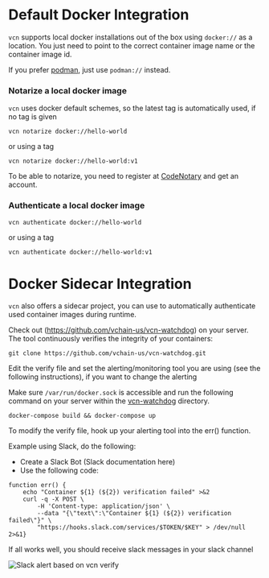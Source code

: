 # Default Docker Integration

`vcn` supports local docker installations out of the box using `docker://` as a location. You just need to point to the correct container image name or the container image id.

If you prefer [podman](https://podman.io/), just use `podman://` instead.


### Notarize a local docker image

`vcn` uses docker default schemes, so the latest tag is automatically used, if no tag is given

```
vcn notarize docker://hello-world
```

or using a tag

```
vcn notarize docker://hello-world:v1
```

To be able to notarize, you need to register at [CodeNotary](https://dashboard.codenotary.io) and get an account.

### Authenticate a local docker image

```
vcn authenticate docker://hello-world
```

or using a tag

```
vcn authenticate docker://hello-world:v1
```

# Docker Sidecar Integration

`vcn` also offers a sidecar project, you can use to automatically authenticate used container images during runtime.

Check out (https://github.com/vchain-us/vcn-watchdog) on your server. The tool continuously verifies the integrity of your containers:

```
git clone https://github.com/vchain-us/vcn-watchdog.git 
```

Edit the verify file and set the alerting/monitoring tool you are using (see the following instructions), if you want to change the alerting

Make sure `/var/run/docker.sock` is accessible and run the following command on your server within the [vcn-watchdog](https://github.com/vchain-us/vcn-watchdog.git) directory.
``` 
docker-compose build && docker-compose up 
```

To modify the verify file, hook up your alerting tool into the err() function. 

Example using Slack, do the following:

* Create a Slack Bot (Slack documentation here) 
* Use the following code: 

```
function err() {
    echo "Container ${1} (${2}) verification failed" >&2
    curl -q -X POST \
        -H 'Content-type: application/json' \
        --data "{\"text\":\"Container ${1} (${2}) verification failed\"}" \
        "https://hooks.slack.com/services/$TOKEN/$KEY" > /dev/null 2>&1} 
```

If all works well, you should receive slack messages in your slack channel

![Slack alert based on vcn verify](https://www.vchain.us/wp-content/uploads/2019/04/002_Alerting-on-Slack-example-768x129.png "Slack alert based on vcn verify")

